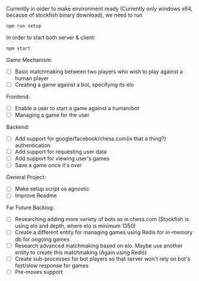 Currently in order to make environment ready (Currently only windows x64, because of stockfish binary download), we need to run
```bash
npm run setup
```

In order to start both server & client:
```bash
npm start
```

Game Mechanism:
- [ ] Basic matchmaking between two players who wish to play against a human player
- [ ] Creating a game against a bot, specifying its elo

Frontend:
- [ ] Enable a user to start a game against a human/bot
- [ ] Managing a game for the user

Backend:
- [ ] Add support for google/facebook/chess.com(is that a thing?) authentication
- [ ] Add support for requesting user data
- [ ] Add support for viewing user's games
- [ ] Save a game once it's over

General Project:
- [ ] Make setup script os agnostic
- [ ] Improve Readme

Far Future Backlog:
- [ ] Researching adding more variety of bots as in chess.com (Stockfish is using elo and depth, where elo is minimum 1350)
- [ ] Create a different entity for managing games using Redis for in-memory db for ongoing games
- [ ] Research advanced matchmaking based on elo. Maybe use another entity to create this matchmaking (Again using Redis)
- [ ] Create sub-processes for bot players so that server won't rely on bot's fast/slow response for games
- [ ] Pre-moves support
